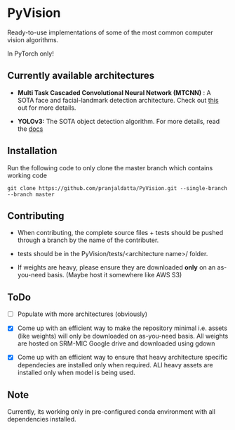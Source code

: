 
# PyVision

Ready-to-use implementations of some of the most common computer vision algorithms.

In PyTorch only!

## Currently available architectures

- **Multi Task Cascaded Convolutional Neural Network (MTCNN)** : A SOTA face and facial-landmark detection architecture. Check out [this](https://github.com/pranjaldatta/PyVision/blob/master/mtcnn/README.md) out for more details.

- **YOLOv3:** The SOTA object detection algorithm. For more details, read the [docs](https://github.com/pranjaldatta/PyVision/blob/master/detection/yolov3/readme.md)

## Installation 

Run the following code to only clone the master branch which contains working code

```
git clone https://github.com/pranjaldatta/PyVision.git --single-branch --branch master
```

## Contributing

- When contributing, the complete source files + tests should be pushed through a branch by the name of the contributer.

- tests should be in the PyVision/tests/\<architecture name\>/ folder.

- If weights are heavy, please ensure they are downloaded **only** on an as-you-need basis. (Maybe host it somewhere like AWS S3)

## ToDo

- [ ] Populate with more architectures (obviously)

- [x] Come up with an efficient way to make the repository minimal i.e. assets (like weights) will only be downloaded on as-you-need basis. All weights are hosted on SRM-MIC Google drive and downloaded using gdown

- [x] Come up with an efficient way to ensure that heavy architecture specific dependecies are installed only when required. ALl heavy assets are installed only when model is being used.

## Note

Currently, its working only in pre-configured conda environment with all dependencies installed.
